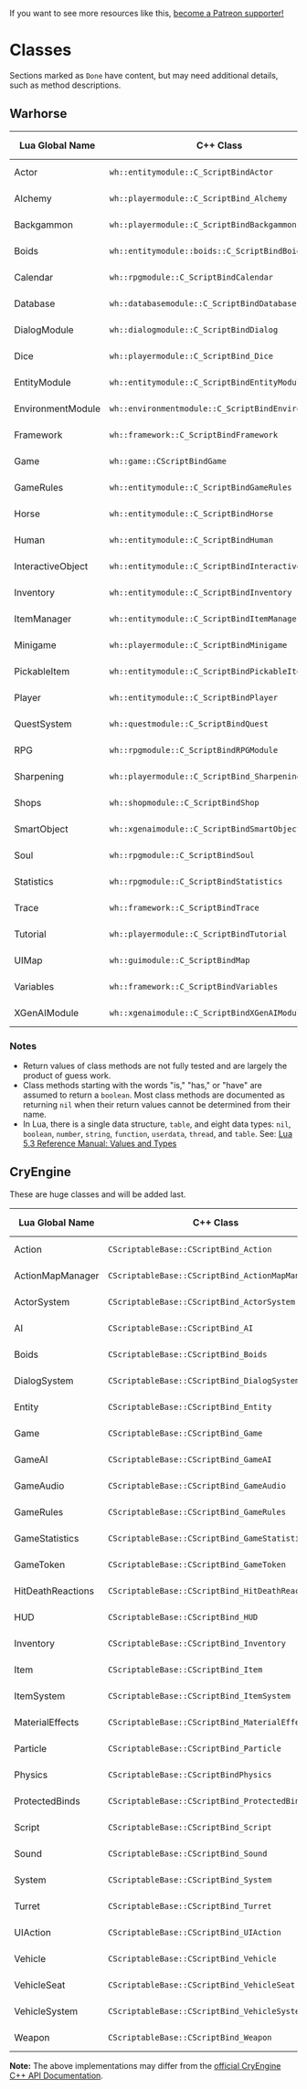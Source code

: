 <!-- TITLE: Classes -->

If you want to see more resources like this, [become a Patreon supporter!](https://www.patreon.com/fireundubh) 
# Classes
Sections marked as `Done` have content, but may need additional details, such as method descriptions.

## Warhorse

Lua Global Name | C++ Class | Function Reference | Edit Status
--- | --- | --- | ---
Actor | `wh::entitymodule::C_ScriptBindActor` | [Function Reference](classes/actor) | Not started
Alchemy | `wh::playermodule::C_ScriptBind_Alchemy` | [Function Reference](classes/alchemy) | **Done**
Backgammon | `wh::playermodule::C_ScriptBindBackgammon` | [Function Reference](classes/backgammon) | **Done**
Boids | `wh::entitymodule::boids::C_ScriptBindBoids` | [Function Reference](classes/boids) | **Done**
Calendar | `wh::rpgmodule::C_ScriptBindCalendar` | [Function Reference](classes/calendar) | **Done**
Database | `wh::databasemodule::C_ScriptBindDatabase` | [Function Reference](classes/database) | **Done**
DialogModule | `wh::dialogmodule::C_ScriptBindDialog` | [Function Reference](classes/dialog) | Not started
Dice | `wh::playermodule::C_ScriptBind_Dice` | [Function Reference](classes/dice) | **Done**
EntityModule | `wh::entitymodule::C_ScriptBindEntityModule` | [Function Reference](classes/entitymodule) | Not started
EnvironmentModule | `wh::environmentmodule::C_ScriptBindEnvironment` | [Function Reference](classes/environmentmodule) | **Done**
Framework | `wh::framework::C_ScriptBindFramework` | [Function Reference](classes/framework) | **Done**
Game | `wh::game::CScriptBindGame` | [Function Reference](classes/game) | Not started
GameRules | `wh::entitymodule::C_ScriptBindGameRules` | [Function Reference](classes/gamerules) | Not started
Horse | `wh::entitymodule::C_ScriptBindHorse` | [Function Reference](classes/horse) | Not started
Human | `wh::entitymodule::C_ScriptBindHuman` | [Function Reference](classes/human) | Not started
InteractiveObject | `wh::entitymodule::C_ScriptBindInteractiveObject` | [Function Reference](classes/interactiveobject) | Not started
Inventory | `wh::entitymodule::C_ScriptBindInventory` | [Function Reference](classes/inventory) | Not started
ItemManager | `wh::entitymodule::C_ScriptBindItemManager` | [Function Reference](classes/itemmanager) | **Done**
Minigame | `wh::playermodule::C_ScriptBindMinigame` | [Function Reference](classes/minigame) | **Done**
PickableItem | `wh::entitymodule::C_ScriptBindPickableItem` | [Function Reference](classes/pickableitem) | Not started
Player | `wh::entitymodule::C_ScriptBindPlayer` | [Function Reference](classes/player) | Not started
QuestSystem | `wh::questmodule::C_ScriptBindQuest` | [Function Reference](classes/questsystem) | Not started
RPG | `wh::rpgmodule::C_ScriptBindRPGModule` | [Function Reference](classes/rpg) | **Done**
Sharpening | `wh::playermodule::C_ScriptBind_Sharpening` | [Function Reference](classes/sharpening) | Not started
Shops | `wh::shopmodule::C_ScriptBindShop` | [Function Reference](classes/shops) | Not started
SmartObject | `wh::xgenaimodule::C_ScriptBindSmartObject` | [Function Reference](classes/smartobject) | Not started
Soul | `wh::rpgmodule::C_ScriptBindSoul` | [Function Reference](classes/soul) | Not started
Statistics | `wh::rpgmodule::C_ScriptBindStatistics` | [Function Reference](classes/statistics) | Not started
Trace | `wh::framework::C_ScriptBindTrace` | [Function Reference](classes/trace) | Not started
Tutorial | `wh::playermodule::C_ScriptBindTutorial` | [Function Reference](classes/tutorial) | Not started
UIMap | `wh::guimodule::C_ScriptBindMap` | [Function Reference](classes/uimap) | Not started
Variables | `wh::framework::C_ScriptBindVariables` | [Function Reference](classes/variables) | Not started
XGenAIModule | `wh::xgenaimodule::C_ScriptBindXGenAIModule` | [Function Reference](classes/xgenaimodule) | Not started

### Notes

* Return values of class methods are not fully tested and are largely the product of guess work.
* Class methods starting with the words "is," "has," or "have" are assumed to return a `boolean`. Most class methods are documented as returning `nil` when their return values cannot be determined from their name.
* In Lua, there is a single data structure, `table`, and eight data types: `nil`, `boolean`, `number`, `string`, `function`, `userdata`, `thread`, and `table`. See: [Lua 5.3 Reference Manual: Values and Types](https://www.lua.org/manual/5.3/manual.html#2.1)

## CryEngine

These are huge classes and will be added last.

Lua Global Name | C++ Class | Function Reference | Edit Status
--- | --- | --- | ---
Action | `CScriptableBase::CScriptBind_Action` | [Function Reference](classes/action) | Not started
ActionMapManager | `CScriptableBase::CScriptBind_ActionMapManager` | [Function Reference](classes/actionmapmanager) | Not started
ActorSystem | `CScriptableBase::CScriptBind_ActorSystem` | [Function Reference](classes/actorsystem) | Not started
AI | `CScriptableBase::CScriptBind_AI` | [Function Reference](classes/ai) | Not started
Boids | `CScriptableBase::CScriptBind_Boids` | [Function Reference](classes/boids) | Not started
DialogSystem | `CScriptableBase::CScriptBind_DialogSystem` | [Function Reference](classes/dialogsystem) | Not started
Entity | `CScriptableBase::CScriptBind_Entity` | [Function Reference](classes/entity) | Not started
Game | `CScriptableBase::CScriptBind_Game` | [Function Reference](classes/game) | Not started
GameAI | `CScriptableBase::CScriptBind_GameAI` | [Function Reference](classes/gameai) | Not started
GameAudio | `CScriptableBase::CScriptBind_GameAudio` | [Function Reference](classes/gameaudio) | Not started
GameRules | `CScriptableBase::CScriptBind_GameRules` | [Function Reference](classes/gamerules) | Not started
GameStatistics | `CScriptableBase::CScriptBind_GameStatistics` | [Function Reference](classes/gamestatistics) | Not started
GameToken | `CScriptableBase::CScriptBind_GameToken` | [Function Reference](classes/gametoken) | Not started
HitDeathReactions | `CScriptableBase::CScriptBind_HitDeathReactions` | [Function Reference](classes/hitdeathreactions) | Not started
HUD | `CScriptableBase::CScriptBind_HUD` | [Function Reference](classes/hud) | Not started
Inventory | `CScriptableBase::CScriptBind_Inventory` | [Function Reference](classes/inventory) | Not started
Item | `CScriptableBase::CScriptBind_Item` | [Function Reference](classes/item) | Not started
ItemSystem | `CScriptableBase::CScriptBind_ItemSystem` | [Function Reference](classes/itemsystem) | Not started
MaterialEffects | `CScriptableBase::CScriptBind_MaterialEffects` | [Function Reference](classes/materialeffects) | Not started
Particle | `CScriptableBase::CScriptBind_Particle` | [Function Reference](classes/particle) | Not started
Physics | `CScriptableBase::CScriptBindPhysics` | [Function Reference](classes/physics) | Not started
ProtectedBinds | `CScriptableBase::CScriptBind_ProtectedBinds` | [Function Reference](classes/protectedbinds) | Not started
Script | `CScriptableBase::CScriptBind_Script` | [Function Reference](classes/script) | Not started
Sound | `CScriptableBase::CScriptBind_Sound` | [Function Reference](classes/sound) | Not started
System | `CScriptableBase::CScriptBind_System` | [Function Reference](classes/system) | Not started
Turret | `CScriptableBase::CScriptBind_Turret` | [Function Reference](classes/turret) | Not started
UIAction | `CScriptableBase::CScriptBind_UIAction` | [Function Reference](classes/uiaction) | Not started
Vehicle | `CScriptableBase::CScriptBind_Vehicle` | [Function Reference](classes/vehicle) | Not started
VehicleSeat | `CScriptableBase::CScriptBind_VehicleSeat` | [Function Reference](classes/vehicleseat) | Not started
VehicleSystem | `CScriptableBase::CScriptBind_VehicleSystem` | [Function Reference](classes/vehiclesystem) | Not started
Weapon | `CScriptableBase::CScriptBind_Weapon` | [Function Reference](classes/weapon) | Not started

**Note:** The above implementations may differ from the [official CryEngine C++ API Documentation](http://docs.cryengine.com/display/CPPAPI/Home).